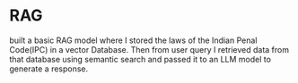 # RAG
built a basic RAG model where I stored the laws of the Indian Penal Code(IPC) in a vector Database. Then from user query I retrieved data from that database using semantic search and passed it to an LLM model to generate a response.
